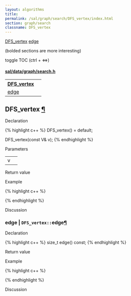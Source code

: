 ```yaml
---
layout: algorithms
title: 
permalink: /sal/graph/search/DFS_vertex/index.html
section: graph/search
classname: DFS_vertex
---
```


<div class="toc">
	<a class="toc-link toch2" href="#DFS_vertex">DFS_vertex</a>
	<a class="toc-link toch3" href="#edge">edge</a>
<p class="toc-caption">(bolded sections are more interesting)</p>
<p class="toc-toggle">toggle TOC (ctrl + &#8660;)</p>
</div><div class="block">
<h4><a href="https://github.com/LemonPi/data/blob/master/graph/search.h">sal/data/graph/search.h</a>
</h4><table class="pretty">
<tr><th><a class="doc-list-name" href="#DFS_vertex">DFS_vertex</a></th><th></th></tr>
<tr><td><a class="doc-list-name" href="#edge">edge</a></td><td></td></tr>
</table></div>



<h2 class="anchor doc-header">DFS_vertex <a class="anchor-link" href="#DFS_vertex" name="DFS_vertex" title="permalink to section">&para;</a></h2>
<div class="block">

<p class="doc-section">Declaration</p>
{% highlight c++ %}
DFS_vertex() = default;

DFS_vertex(const V& v);
{% endhighlight %}


<p class="doc-section">Parameters</p>
<table class="pretty">
<tr><td>v</td><td></td></tr>
</table>
<p class="doc-section">Return value</p>

<p class="doc-section">Example</p>
{% highlight c++ %}

{% endhighlight %}

<p class="doc-section">Discussion</p>
<div>
<p>
	
</p>
</div></div>





<h3 class="anchor doc-header">edge | <code class="qualifier">DFS_vertex::</code>edge<a class="anchor-link" href="#edge" name="edge" title="permalink to section">&para;</a></h3>
<div class="block">

<p class="doc-section">Declaration</p>
{% highlight c++ %}
size_t edge() const;
{% endhighlight %}
<p class="doc-section">Return value</p>

<p class="doc-section">Example</p>
{% highlight c++ %}

{% endhighlight %}

<p class="doc-section">Discussion</p>
<div>
<p>
	
</p>
</div></div>





